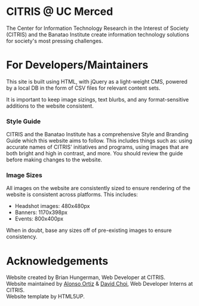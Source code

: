 # CITRIS @ UC Merced

The Center for Information Technology Research in the Interest of Society (CITRIS) and the Banatao Institute create information technology solutions for society's most pressing challenges. 

# For Developers/Maintainers

This site is built using HTML, with jQuery as a light-weight CMS, powered by a local DB in the form of CSV files for relevant content sets.

It is important to keep image sizings, text blurbs, and any format-sensitive additions to the website consistent. 

### Style Guide

CITRIS and the Banatao Institute has a comprehensive Style and Branding Guide which this website aims to follow. This includes things such as: using accurate names of CITRIS' initiatives and programs, using images that are both bright and high in contrast, and more. You should review the guide before making changes to the website.

### Image Sizes

All images on the website are consistently sized to ensure rendering of the website is consistent across platforms. This includes:

- Headshot images: 480x480px
- Banners: 1170x398px
- Events: 800x400px

When in doubt, base any sizes off of pre-existing images to ensure consistency.

# Acknowledgements 

Website created by Brian Hungerman, Web Developer at CITRIS. <br>
Website maintained by [Alonso Ortiz](https://github.com/alonso-ov) & [David Choi](https://github.com/dyc-github), Web Developer Interns at CITRIS. <br>
Website template by HTML5UP.
